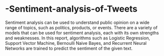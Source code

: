 # -Sentiment-analysis-of-Tweets


Sentiment analysis can be used to understand public opinion on a wide range of topics, such
as politics, products, or events. There are a variety of models that can be used for sentiment
analysis, each with its own strengths and weaknesses. In this report, algorithms such as
Logistic Regression, Support Vector Machine, Bernoulli Naive Bayes, and Recurrent Neural
Networks are trained to predict the sentiment of the given text.
